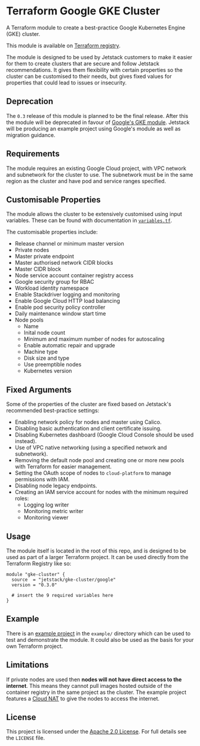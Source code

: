 # Terraform Google GKE Cluster

A Terraform module to create a best-practice Google Kubernetes Engine (GKE) cluster.

This module is available on [Terraform registry](https://registry.terraform.io/modules/jetstack/gke-cluster/google/).

The module is designed to be used by Jetstack customers to make it easier for them to create clusters that are secure and follow Jetstack recommendations.
It gives them flexibility with certain properties so the cluster can be customised to their needs, but gives fixed values for properties that could lead to issues or insecurity.

## Deprecation

The `0.3` release of this module is planned to be the final release.
After this the module will be deprecated in favour of [Google's GKE module](https://github.com/terraform-google-modules/terraform-google-kubernetes-engine).
Jetstack will be producing an example project using Google's module as well as migration guidance.

## Requirements

The module requires an existing Google Cloud project, with VPC network and subnetwork for the cluster to use.
The subnetwork must be in the same region as the cluster and have pod and service ranges specified.

## Customisable Properties

The module allows the cluster to be extensively customised using input variables.
These can be found with documentation in [`variables.tf`](variables.tf).

The customisable properties include:
- Release channel or minimum master version
- Private nodes
- Master private endpoint
- Master authorised network CIDR blocks
- Master CIDR block
- Node service account container registry access
- Google security group for RBAC
- Workload identity namespace
- Enable Stackdriver logging and monitoring
- Enable Google Cloud HTTP load balancing
- Enable pod security policy controller
- Daily maintenance window start time
- Node pools
  - Name
  - Inital node count
  - Minimum and maximum number of nodes for autoscaling
  - Enable automatic repair and upgrade
  - Machine type
  - Disk size and type
  - Use preemptible nodes
  - Kubernetes version

## Fixed Arguments

Some of the properties of the cluster are fixed based on Jetstack's recommended best-practice settings:
- Enabling network policy for nodes and master using Calico.
- Disabling basic authentication and client certificate issuing.
- Disabling Kubernetes dashboard (Google Cloud Console should be used instead).
- Use of VPC native networking (using a specified network and subnetwork).
- Removing the default node pool and creating one or more new pools with Terraform for easier management.
- Setting the OAuth scope of nodes to `cloud-platform` to manage permissions with IAM.
- Disabling node legacy endpoints.
- Creating an IAM service account for nodes with the minimum required roles:
  - Logging log writer
  - Monitoring metric writer
  - Monitoring viewer

## Usage

The module itself is located in the root of this repo, and is designed to be used as part of a larger Terraform project.
It can be used directly from the Terraform Registry like so:

```
module "gke-cluster" {
  source  = "jetstack/gke-cluster/google"
  version = "0.3.0"

  # insert the 9 required variables here
}
```

## Example

There is an [example project](https://github.com/jetstack/terraform-google-gke-cluster/tree/master/example) in the `example/` directory which can be used to test and demonstrate the module. It could also be used as the basis for your own Terraform project.

## Limitations

If private nodes are used then **nodes will not have direct access to the internet**.
This means they cannot pull images hosted outside of the container registry in the same project as the cluster.
The example project features a [Cloud NAT](https://cloud.google.com/nat/docs/overview) to give the nodes to access the internet.

## License

This project is licensed under the [Apache 2.0 License](https://choosealicense.com/licenses/apache-2.0/).
For full details see the `LICENSE` file.
